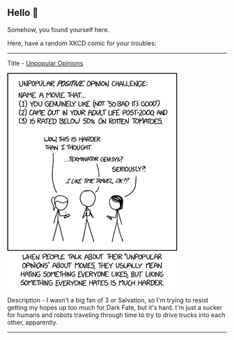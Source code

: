 ## Hello 👀

Somehow, you found yourself here.

Here, have a random XKCD comic for your troubles:

-----------------------------------

Title - [Unpopular Opinions](https://xkcd.com/2184)

![Unpopular Opinions](./random_comic.png)

Description - I wasn't a big fan of 3 or Salvation, so I'm trying to resist getting my hopes up too much for Dark Fate, but it's hard. I'm just a sucker for humans and robots traveling through time to try to drive trucks into each other, apparently.

-----------------------------------